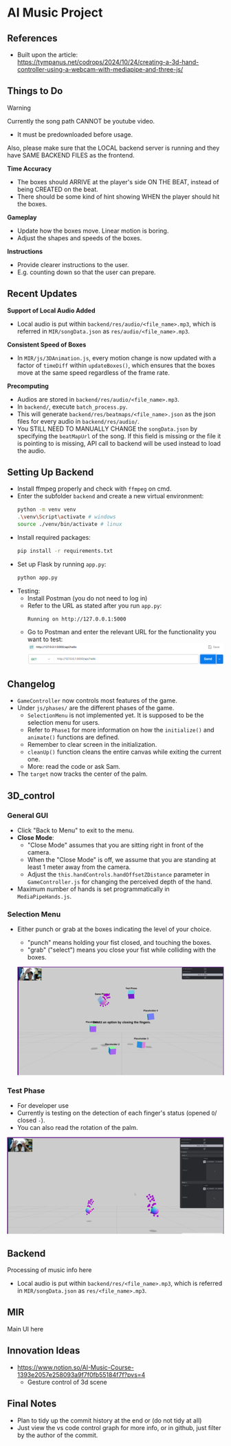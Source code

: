 # AI Music Project

## References
* Built upon the article: https://tympanus.net/codrops/2024/10/24/creating-a-3d-hand-controller-using-a-webcam-with-mediapipe-and-three-js/

## Things to Do

> [!WARNING] 
> Currently the song path CANNOT be youtube video. 
>   * It must be predownloaded before usage.
>
> Also, please make sure that the LOCAL backend server is running and they have SAME BACKEND FILES as the frontend.

**Time Accuracy**
* The boxes should ARRIVE at the player's side ON THE BEAT, instead of being CREATED on the beat.
* There should be some kind of hint showing WHEN the player should hit the boxes.

**Gameplay**
* Update how the boxes move. Linear motion is boring.
* Adjust the shapes and speeds of the boxes.

**Instructions**
* Provide clearer instructions to the user.
* E.g. counting down so that the user can prepare.

## Recent Updates

**Support of Local Audio Added**
* Local audio is put within `backend/res/audio/<file_name>.mp3`, which is referred in `MIR/songData.json` as `res/audio/<file_name>.mp3`.

**Consistent Speed of Boxes**
* In `MIR/js/3DAnimation.js`, every motion change is now updated with a factor of `timeDiff` within `updateBoxes()`, which ensures that the boxes move at the same speed regardless of the frame rate.

**Precomputing**
* Audios are stored in `backend/res/audio/<file_name>.mp3`.
* In `backend/`, execute `batch_process.py`.
* This will generate `backend/res/beatmaps/<file_name>.json` as the json files for every audio in `backend/res/audio/`.
* You STILL NEED TO MANUALLY CHANGE the `songData.json` by specifying the `beatMapUrl` of the song. If this field is missing or the file it is pointing to is missing, API call to backend will be used instead to load the audio.

## Setting Up Backend

* Install ffmpeg properly and check with `ffmpeg` on cmd.
* Enter the subfolder `backend` and create a new virtual environment:
    ```bash
    python -m venv venv
    .\venv\Script\activate # windows
    source ./venv/bin/activate # linux
    ```
* Install required packages:
    ```bash
    pip install -r requirements.txt
    ```
* Set up Flask by running `app.py`:
    ```bash
    python app.py
    ```
* Testing:
    * Install Postman (you do not need to log in)
    * Refer to the URL as stated after you run `app.py`:
        ```
        Running on http://127.0.0.1:5000
        ```
    * Go to Postman and enter the relevant URL for the functionality you want to test:
        ![alt text](readme-src/image-5.png)

## Changelog

* `GameController` now controls most features of the game.
* Under `js/phases/` are the different phases of the game. 
    * `SelectionMenu` is not implemented yet. It is supposed to be the selection menu for users.
    * Refer to `Phase1` for more information on how the `initialize()` and `animate()` functions are defined.
    * Remember to clear screen in the initialization.
    * `cleanUp()` function cleans the entire canvas while exiting the current one.
    * More: read the code or ask Sam.
* The `target` now tracks the center of the palm.

## 3D_control

### General GUI

* Click "Back to Menu" to exit to the menu.
* **Close Mode**:
    * "Close Mode" assumes that you are sitting right in front of the camera.
    * When the "Close Mode" is off, we assume that you are standing at least 1 meter away from the camera.
    * Adjust the `this.handControls.handOffsetZDistance` parameter in `GameController.js` for changing the perceived depth of the hand.
* Maximum number of hands is set programmatically in `MediaPipeHands.js`.

### Selection Menu

* Either punch or grab at the boxes indicating the level of your choice.
    * "punch" means holding your fist closed, and touching the boxes.
    * "grab" ("select") means you close your fist while colliding with the boxes.

    ![alt text](readme-src/image-1.png)

### Test Phase

* For developer use
* Currently is testing on the detection of each finger's status (opened `O`/ closed `-`).
* You can also read the rotation of the palm.

![alt text](readme-src/image.png)

## Backend

Processing of music info here
* Local audio is put within `backend/res/<file_name>.mp3`, which is referred in `MIR/songData.json` as `res/<file_name>.mp3`.

## MIR

Main UI here

## Innovation Ideas

* https://www.notion.so/AI-Music-Course-1393e2057e258093a9f7f0fb55184f7f?pvs=4
    * Gesture control of 3d scene

## Final Notes

* Plan to tidy up the commit history at the end or (do not tidy at all)
* Just view the vs code control graph for more info, or in github, just filter by the author of the commit.